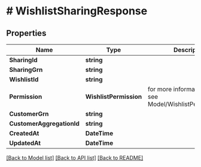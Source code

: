 # # WishlistSharingResponse


## Properties 


Name | Type | Description | Notes
------------ | ------------- | ------------- | -------------
**SharingId**| **string** |   | [optional]
**SharingGrn**| **string** |   | [optional]
**WishlistId**| **string** |   | [optional]
**Permission**| **WishlistPermission** |  for more information please, see Model/WishlistPermission.php  | [optional]
**CustomerGrn**| **string** |   | [optional]
**CustomerAggregationId**| **string** |   | [optional]
**CreatedAt**| **DateTime** |   | [optional]
**UpdatedAt**| **DateTime** |   | [optional]


[[Back to Model list]](../../README.md#models) [[Back to API list]](../../README.md#endpoints) [[Back to README]](../../README.md)

